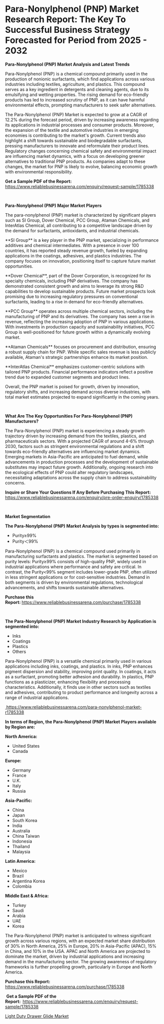 <p><h1>Para-Nonylphenol (PNP) Market Research Report: The Key To Successful Business Strategy Forecasted for Period from 2025 - 2032</h1></p><p><strong>Para-Nonylphenol (PNP) Market Analysis and Latest Trends</strong></p>
<p><p>Para-Nonylphenol (PNP) is a chemical compound primarily used in the production of nonionic surfactants, which find applications across various industries including textiles, agriculture, and plastics. This compound serves as a key ingredient in detergents and cleaning agents, due to its emulsifying and wetting properties. The rising demand for eco-friendly products has led to increased scrutiny of PNP, as it can have harmful environmental effects, prompting manufacturers to seek safer alternatives.</p><p>The Para-Nonylphenol (PNP) Market is expected to grow at a CAGR of 12.2% during the forecast period, driven by increasing awareness regarding its applications in industrial processes and consumer products. Moreover, the expansion of the textile and automotive industries in emerging economies is contributing to the market's growth. Current trends also highlight a shift towards sustainable and biodegradable surfactants, pressing manufacturers to innovate and reformulate their product lines. Regulatory changes concerning chemical safety and environmental impact are influencing market dynamics, with a focus on developing greener alternatives to traditional PNP products. As companies adapt to these changes, the market for PNP is likely to evolve, balancing economic growth with environmental responsibility.</p></p>
<p><strong>Get a Sample PDF of the Report:&nbsp;</strong> <a href="https://www.reliablebusinessarena.com/enquiry/request-sample/1785338?utm_campaign=3515&utm_medium=2&utm_source=Github&utm_content=ia&utm_term=25032025&utm_id=para-nonylphenol-pnp">https://www.reliablebusinessarena.com/enquiry/request-sample/1785338</a></p>
<p>&nbsp;</p>
<p><strong>Para-Nonylphenol (PNP) Major Market Players</strong></p>
<p><p>The para-nonylphenol (PNP) market is characterized by significant players such as SI Group, Dover Chemical, PCC Group, Ataman Chemicals, and InterAtlas Chemical, all contributing to a competitive landscape driven by the demand for surfactants, antioxidants, and industrial chemicals.</p><p>**SI Group** is a key player in the PNP market, specializing in performance additives and chemical intermediates. With a presence in over 100 countries, it has reported steady revenue growth, fueled by expanding applications in the coatings, adhesives, and plastics industries. The company focuses on innovation, positioning itself to capture future market opportunities.</p><p>**Dover Chemical**, part of the Dover Corporation, is recognized for its specialty chemicals, including PNP derivatives. The company has demonstrated consistent growth and aims to leverage its strong R&D capabilities to develop sustainable products. Future market prospects look promising due to increasing regulatory pressures on conventional surfactants, leading to a rise in demand for eco-friendly alternatives.</p><p>**PCC Group** operates across multiple chemical sectors, including the manufacturing of PNP and its derivatives. The company has seen a rise in revenue, reflecting the increasing adoption of PNP in various applications. With investments in production capacity and sustainability initiatives, PCC Group is well-positioned for future growth within a dynamically evolving market.</p><p>**Ataman Chemicals** focuses on procurement and distribution, ensuring a robust supply chain for PNP. While specific sales revenue is less publicly available, Ataman's strategic partnerships enhance its market position.</p><p>**InterAtlas Chemical** emphasizes customer-centric solutions with tailored PNP products. Financial performance indicators reflect a positive trend due to expanded customer segments and product lines.</p><p>Overall, the PNP market is poised for growth, driven by innovation, regulatory shifts, and increasing demand across diverse industries, with total market estimates projected to expand significantly in the coming years.</p></p>
<p>&nbsp;</p>
<p><strong>What Are The Key Opportunities For Para-Nonylphenol (PNP) Manufacturers?</strong></p>
<p><p>The Para-Nonylphenol (PNP) market is experiencing a steady growth trajectory driven by increasing demand from the textiles, plastics, and pharmaceuticals sectors. With a projected CAGR of around 4-6% through 2030, factors such as stringent environmental regulations and a shift towards eco-friendly alternatives are influencing market dynamics. Emerging markets in Asia-Pacific are anticipated to fuel demand, while advancements in production processes and the development of sustainable substitutes may impact future growth. Additionally, ongoing research into the ecological effects of PNP could alter regulatory landscapes, necessitating adaptations across the supply chain to address sustainability concerns.</p></p>
<p><strong>Inquire or Share Your Questions If Any Before Purchasing This Report:</strong> <a href="https://www.reliablebusinessarena.com/enquiry/pre-order-enquiry/1785338?utm_campaign=3515&utm_medium=2&utm_source=Github&utm_content=ia&utm_term=25032025&utm_id=para-nonylphenol-pnp">https://www.reliablebusinessarena.com/enquiry/pre-order-enquiry/1785338</a></p>
<p>&nbsp;</p>
<p><strong>Market Segmentation</strong></p>
<p><strong>The Para-Nonylphenol (PNP) Market Analysis by types is segmented into:</strong></p>
<p><ul><li>Purity≥99%</li><li>Purity＜99%</li></ul></p>
<p><p>Para-Nonylphenol (PNP) is a chemical compound used primarily in manufacturing surfactants and plastics. The market is segmented based on purity levels: Purity≥99% consists of high-quality PNP, widely used in industrial applications where performance and safety are critical. In contrast, the Purity<99% segment includes lower-grade PNP, often utilized in less stringent applications or for cost-sensitive industries. Demand in both segments is driven by environmental regulations, technological advancements, and shifts towards sustainable alternatives.</p></p>
<p><strong>Purchase this Report:&nbsp;</strong><a href="https://www.reliablebusinessarena.com/purchase/1785338?utm_campaign=3515&utm_medium=2&utm_source=Github&utm_content=ia&utm_term=25032025&utm_id=para-nonylphenol-pnp">https://www.reliablebusinessarena.com/purchase/1785338</a></p>
<p>&nbsp;</p>
<p><strong>The Para-Nonylphenol (PNP) Market Industry Research by Application is segmented into:</strong></p>
<p><ul><li>Inks</li><li>Coatings</li><li>Plastics</li><li>Others</li></ul></p>
<p><p>Para-Nonylphenol (PNP) is a versatile chemical primarily used in various applications including inks, coatings, and plastics. In inks, PNP enhances pigment dispersion and stability, improving print quality. In coatings, it acts as a surfactant, promoting better adhesion and durability. In plastics, PNP functions as a plasticizer, enhancing flexibility and processing characteristics. Additionally, it finds use in other sectors such as textiles and adhesives, contributing to product performance and longevity across a range of industrial applications.</p></p>
<p><a href="https://www.reliablebusinessarena.com/para-nonylphenol-market-r1785338?utm_campaign=3515&utm_medium=2&utm_source=Github&utm_content=ia&utm_term=25032025&utm_id=para-nonylphenol-pnp">&nbsp;https://www.reliablebusinessarena.com/para-nonylphenol-market-r1785338</a></p>
<p><strong>In terms of Region, the Para-Nonylphenol (PNP) Market Players available by Region are:</strong></p>
<p>
    <p> <strong> North America: </strong>
        <ul>
            <li>United States</li>
            <li>Canada</li>
        </ul>
        </p> 
    <p> <strong> Europe: </strong>
        <ul>
            <li>Germany</li>
            <li>France</li>
            <li>U.K.</li>
            <li>Italy</li>
            <li>Russia</li>
        </ul>
        </p> 
    <p> <strong> Asia-Pacific: </strong>
        <ul>
            <li>China</li>
            <li>Japan</li>
            <li>South Korea</li>
            <li>India</li>
            <li>Australia</li>
            <li>China Taiwan</li>
            <li>Indonesia</li>
            <li>Thailand</li>
            <li>Malaysia</li>
        </ul>
        </p> 
    <p> <strong> Latin America: </strong>
        <ul>
            <li>Mexico</li>
            <li>Brazil</li>
            <li>Argentina Korea</li>
            <li>Colombia</li>
        </ul>
        </p> 
    <p> <strong> Middle East & Africa: </strong>
        <ul>
            <li>Turkey</li>
            <li>Saudi</li>
            <li>Arabia</li>
            <li>UAE</li>
            <li>Korea</li>
        </ul>
    </p>
    </p>
<p><p>The Para-Nonylphenol (PNP) market is anticipated to witness significant growth across various regions, with an expected market share distribution of 30% in North America, 25% in Europe, 20% in Asia-Pacific (APAC), 15% in China, and 10% in the USA. APAC and North America are projected to dominate the market, driven by industrial applications and increasing demand in the manufacturing sector. The growing awareness of regulatory frameworks is further propelling growth, particularly in Europe and North America.</p></p>
<p><strong>Purchase this Report: </strong><a href="https://www.reliablebusinessarena.com/purchase/1785338?utm_campaign=3515&utm_medium=2&utm_source=Github&utm_content=ia&utm_term=25032025&utm_id=para-nonylphenol-pnp">https://www.reliablebusinessarena.com/purchase/1785338</a></p>
<p>&nbsp;<strong>Get a Sample PDF of the Report:&nbsp;&nbsp;</strong><a href="https://www.reliablebusinessarena.com/enquiry/request-sample/1785338?utm_campaign=3515&utm_medium=2&utm_source=Github&utm_content=ia&utm_term=25032025&utm_id=para-nonylphenol-pnp">https://www.reliablebusinessarena.com/enquiry/request-sample/1785338</a></p>
<p><strong></strong></p>
<p><p><a href="https://github.com/bufkamaiahi7/Market-Research-Report-List-1/blob/main/light-duty-drawer-glide-market.md?utm_campaign=3515&utm_medium=2&utm_source=Github&utm_content=ia&utm_term=25032025&utm_id=para-nonylphenol-pnp">Light Duty Drawer Glide Market</a></p></p>